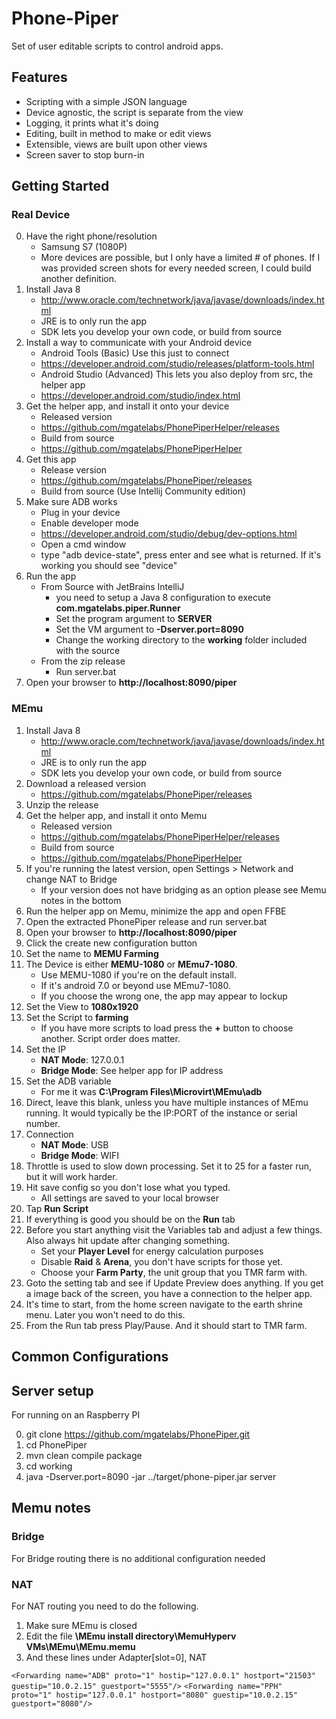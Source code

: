 # Phone-Piper
Set of user editable scripts to control android apps.

## Features
* Scripting with a simple JSON language
* Device agnostic, the script is separate from the view
* Logging, it prints what it's doing
* Editing, built in method to make or edit views
* Extensible, views are built upon other views
* Screen saver to stop burn-in

## Getting Started

### Real Device

0. Have the right phone/resolution
    * Samsung S7 (1080P)
    * More devices are possible, but I only have a limited # of phones.  If I was provided screen shots for every needed screen, I could build another definition.
1. Install Java 8
    * http://www.oracle.com/technetwork/java/javase/downloads/index.html
    * JRE is to only run the app
    * SDK lets you develop your own code, or build from source
2. Install a way to communicate with your Android device
    * Android Tools (Basic) Use this just to connect
    * https://developer.android.com/studio/releases/platform-tools.html
    * Android Studio (Advanced) This lets you also deploy from src, the helper app
    * https://developer.android.com/studio/index.html
3. Get the helper app, and install it onto your device
    * Released version
    * https://github.com/mgatelabs/PhonePiperHelper/releases
    * Build from source
    * https://github.com/mgatelabs/PhonePiperHelper
4. Get this app
    * Release version
    * https://github.com/mgatelabs/PhonePiper/releases
    * Build from source (Use Intellij Community edition)
5. Make sure ADB works
    * Plug in your device
    * Enable developer mode
    * https://developer.android.com/studio/debug/dev-options.html
    * Open a cmd window
    * type "adb device-state", press enter and see what is returned.  If it's working you should see "device"
6. Run the app
    * From Source with JetBrains IntelliJ
        * you need to setup a Java 8 configuration to execute **com.mgatelabs.piper.Runner**
        * Set the program argument to **SERVER**
        * Set the VM argument to **-Dserver.port=8090**
        * Change the working directory to the **working** folder included with the source
    * From the zip release
        * Run server.bat
7. Open your browser to **http://localhost:8090/piper**

### MEmu

1. Install Java 8
    * http://www.oracle.com/technetwork/java/javase/downloads/index.html
    * JRE is to only run the app
    * SDK lets you develop your own code, or build from source
2. Download a released version
    * https://github.com/mgatelabs/PhonePiper/releases
3. Unzip the release
4. Get the helper app, and install it onto Memu
    * Released version
    * https://github.com/mgatelabs/PhonePiperHelper/releases
    * Build from source
    * https://github.com/mgatelabs/PhonePiperHelper
5. If you're running the latest version, open Settings > Network and change NAT to Bridge
    * If your version does not have bridging as an option please see Memu notes in the bottom
6. Run the helper app on Memu, minimize the app and open FFBE
7. Open the extracted PhonePiper release and run server.bat
8. Open your browser to **http://localhost:8090/piper**
9. Click the create new configuration button
10. Set the name to **MEMU Farming**
11. The Device is either **MEMU-1080** or **MEmu7-1080**.
    * Use MEMU-1080 if you're on the default install.
    * If it's android 7.0 or beyond use MEmu7-1080.
    * If you choose the wrong one, the app may appear to lockup
12. Set the View to **1080x1920**
13. Set the Script to **farming**
    * If you have more scripts to load press the **+** button to choose another.  Script order does matter.
14. Set the IP
    * **NAT Mode**: 127.0.0.1
    * **Bridge Mode**: See helper app for IP address
15. Set the ADB variable
    * For me it was **C:\Program Files\Microvirt\MEmu\adb**
16. Direct, leave this blank, unless you have multiple instances of MEmu running.  It would typically be the IP:PORT of the instance or serial number.
17. Connection
    * **NAT Mode**: USB
    * **Bridge Mode**: WIFI
18. Throttle is used to slow down processing.  Set it to 25 for a faster run, but it will work harder.
19. Hit save config so you don't lose what you typed.
    * All settings are saved to your local browser
20. Tap **Run Script**
21. If everything is good you should be on the **Run** tab
22. Before you start anything visit the Variables tab and adjust a few things.  Also always hit update after changing something.
    * Set your **Player Level** for energy calculation purposes
    * Disable **Raid** & **Arena**, you don't have scripts for those yet.
    * Choose your **Farm Party**, the unit group that you TMR farm with.
23. Goto the setting tab and see if Update Preview does anything.  If you get a image back of the screen, you have a connection to the helper app.
24. It's time to start, from the home screen navigate to the earth shrine menu.  Later you won't need to do this.
25. From the Run tab press Play/Pause.  And it should start to TMR farm.

## Common Configurations

## Server setup

For running on an Raspberry PI

0. git clone https://github.com/mgatelabs/PhonePiper.git
1. cd PhonePiper
2. mvn clean compile package
3. cd working
4. java -Dserver.port=8090 -jar ../target/phone-piper.jar server 

## Memu notes

### Bridge
For Bridge routing there is no additional configuration needed

### NAT
For NAT routing you need to do the following.

1. Make sure MEmu is closed
2. Edit the file **\MEmu install directory\MemuHyperv VMs\MEmu\MEmu.memu**
3. And these lines under Adapter[slot=0], NAT

`<Forwarding name="ADB" proto="1" hostip="127.0.0.1" hostport="21503" guestip="10.0.2.15" guestport="5555"/>`
`<Forwarding name="PPH" proto="1" hostip="127.0.0.1" hostport="8080" guestip="10.0.2.15" guestport="8080"/>`
